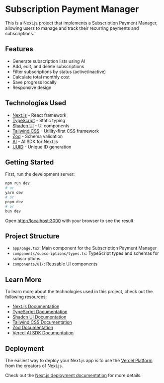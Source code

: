 # Subscription Payment Manager

This is a Next.js project that implements a Subscription Payment Manager, allowing users to manage and track their recurring payments and subscriptions.

## Features

- Generate subscription lists using AI
- Add, edit, and delete subscriptions
- Filter subscriptions by status (active/inactive)
- Calculate total monthly cost
- Save progress locally
- Responsive design

## Technologies Used

- [Next.js](https://nextjs.org/) - React framework
- [TypeScript](https://www.typescriptlang.org/) - Static typing
- [Shadcn UI](https://ui.shadcn.com/) - UI components
- [Tailwind CSS](https://tailwindcss.com/) - Utility-first CSS framework
- [Zod](https://github.com/colinhacks/zod) - Schema validation
- [AI](https://github.com/vercel/ai) - AI SDK for Next.js
- [UUID](https://github.com/uuidjs/uuid) - Unique ID generation

## Getting Started

First, run the development server:

```bash
npm run dev
# or
yarn dev
# or
pnpm dev
# or
bun dev
```

Open [http://localhost:3000](http://localhost:3000) with your browser to see the result.

## Project Structure

- `app/page.tsx`: Main component for the Subscription Payment Manager
- `components/subscriptions/types.ts`: TypeScript types and schemas for subscriptions
- `components/ui/`: Reusable UI components

## Learn More

To learn more about the technologies used in this project, check out the following resources:

- [Next.js Documentation](https://nextjs.org/docs)
- [TypeScript Documentation](https://www.typescriptlang.org/docs/)
- [Shadcn UI Documentation](https://ui.shadcn.com/)
- [Tailwind CSS Documentation](https://tailwindcss.com/docs)
- [Zod Documentation](https://zod.dev/)
- [Vercel AI SDK Documentation](https://sdk.vercel.ai/docs)

## Deployment

The easiest way to deploy your Next.js app is to use the [Vercel Platform](https://vercel.com/new?utm_medium=default-template&filter=next.js&utm_source=create-next-app&utm_campaign=create-next-app-readme) from the creators of Next.js.

Check out the [Next.js deployment documentation](https://nextjs.org/docs/deployment) for more details.
